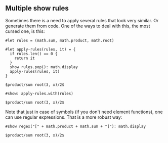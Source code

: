 ## Multiple show rules

Sometimes there is a need to apply several rules that look very similar. Or generate them from code. One of the ways to deal with this, the most cursed one, is this:

```typ
#let rules = (math.sum, math.product, math.root)

#let apply-rules(rules, it) = {
  if rules.len() == 0 {
    return it
  }
  show rules.pop(): math.display
  apply-rules(rules, it)
}

$product/sum root(3, x)/2$

#show: apply-rules.with(rules)

$product/sum root(3, x)/2$
```

Note that just in case of symbols (if you don't need element functions), one can use regular expressions. That is a more robust way:

```typ
#show regex("[" + math.product + math.sum + "]"): math.display

$product/sum root(3, x)/2$
```